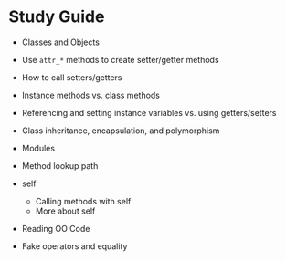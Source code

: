 # Study Guide

- Classes and Objects
- Use `attr_*` methods to create setter/getter methods
- How to call setters/getters
- Instance methods vs. class methods
- Referencing and setting instance variables vs. using getters/setters
- Class inheritance, encapsulation, and polymorphism
- Modules
- Method lookup path
- self
  - Calling methods with self
  - More about self

- Reading OO Code
- Fake operators and equality